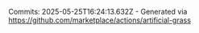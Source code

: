 Commits: 2025-05-25T16:24:13.632Z - Generated via https://github.com/marketplace/actions/artificial-grass
<br>
